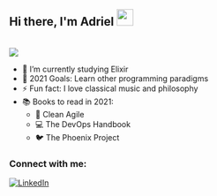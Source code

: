 ## Hi there, I'm Adriel <img src="https://raw.githubusercontent.com/MartinHeinz/MartinHeinz/master/wave.gif" width="30px">
<br />
<a href="https://github.com/vbrazo/github-profile-views-counter">
  <img src="https://komarev.com/ghpvc/?username=AdrielBento&color=blueviolet&style=plastic">
</a>

- 🔭  I’m currently studying Elixir
- 🥅  2021 Goals: Learn other programming paradigms
- ⚡  Fun fact: I love classical music and philosophy
- 📚  Books to read in 2021: 
  - 🧹  Clean Agile
  - 💻  The DevOps Handbook
  - 🐦  The Phoenix Project
  
### Connect with me:
[linkedin]: https://www.linkedin.com/in/adriel-bento-4b9921138/
<a href="https://www.linkedin.com/in/adriel-bento-4b9921138" target="_blank"><img alt="LinkedIn" src="https://img.shields.io/badge/linkedin-%230077B5.svg?&style=for-the-badge&logo=linkedin&logoColor=white" /></a>
